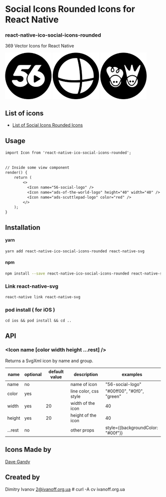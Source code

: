 # Social Icons Rounded Icons for React Native

### react-native-ico-social-icons-rounded

369 Vector Icons for React Native

<img src="./static/56-social-logo.png" alt="56-social-logo" width="150" height="150"> <img src="./static/ads-of-the-world-logo.png" alt="ads-of-the-world-logo" width="150" height="150"> <img src="./static/ads-scuttlepad-logo.png" alt="ads-scuttlepad-logo" width="150" height="150">

## List of icons

- [List of Social Icons Rounded Icons](http://ico.simpleness.org/pack/social-icons-rounded)

## Usage

```
import Icon from 'react-native-ico-social-icons-rounded';


// Inside some view component
render() {
    return (
        <>
          <Icon name="56-social-logo" />
          <Icon name="ads-of-the-world-logo" height="40" width="40" />
          <Icon name="ads-scuttlepad-logo" color="red" />
        </>
    );
}

```

## Installation

#### yarn

```bash
yarn add react-native-ico-social-icons-rounded react-native-svg
```

#### npm

```bash
npm install --save react-native-ico-social-icons-rounded react-native-svg
```

### Link react-native-svg

```bash
react-native link react-native-svg
```

### pod install ( for iOS )

```
cd ios && pod install && cd ..
```

## API

### <Icon name [color width height ...rest] />

Returns a SvgXml icon by name and group.

 name | optional | default value | description | examples
------|----------|---------------|-------------|---------
name | no |  | name of icon | "56-social-logo"
color | yes | | line color, css style | "#00ff00", "#0f0", "green"
width | yes | 20 | width of the icon | 40
height | yes | 20 | height of the icon | 40
...rest | no | | other props | style={{backgroundColor: "#00f"}}

## Icons Made by

[Dave Gandy](https://www.flaticon.com/authors/dave-gandy)

## Created by

Dimitry Ivanov <2@ivanoff.org.ua> # curl -A cv ivanoff.org.ua

